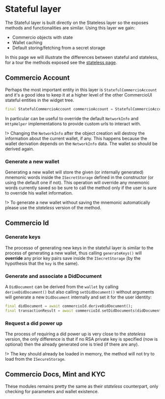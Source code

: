 # Stateful layer

The Stateful layer is built directly on the Stateless layer so the exposes methods and functionalities are similar. Using this layer we gain:

* Commercio objects with state
* Wallet caching
* Default storing/fetching from a secret storage

In this page we will illustrate the differences between stateful and stateless, for a tour the methods exposed see the [stateless page](core/stateless.md).

## Commercio Account

Perhaps the most important entity in this layer is `StatefulCommercioAccount` and it's a good idea to keep it at a higher level of the other CommercioUI stateful entities in the widget tree.

```dart
final StatefulCommercioAccount commercioAccount = StatefulCommercioAccount();
```

In particular can be useful to override the default `NetworkInfo` and `HttpHelper` implementations to provide custom urls to interact with.

!> Changing the `NetworkInfo` after the object creation will destroy the information about the current wallet, if any. This happens because the wallet derivation depends on the `NetworkInfo` data. The wallet so should be derived again.

### Generate a new wallet

Generating a new wallet will store the given (or internally generated) mnemonic words inside the `ISecretStorage` defined in the constructor (or using the default one if not). This operation will override any mnemonic words currently saved so be sure to call the method only if the user is sure to override his wallet information.

!> To generate a new wallet without saving the mnemonic automatically please use the *stateless* version of the method.

## Commercio Id

### Generate keys

The processo of generating new keys in the stateful layer is similar to the process of generating a new wallet, thus calling `generateKeys()` will **override** any prior key pairs save inside the `ISecretStorage` (by the hypothesis that the `key` is the same).

### Generate and associate a DidDocument

A `DidDocument` can be derived from the `wallet` by calling `deriveDidDocument()` but also calling `setDidDocument()` without arguments will generate a new `DidDocument` internally and set it for the user identity:

```dart
final didDocument = await commercioId.deriveDidDocument();
final transactionResult = await commercioId.setDidDocuments(didDocuments: [didDocument]);
```

### Request a did power up

The process of requiring a did power up is very close to the *stateless* version, the only difference is that if no RSA private key is specified (now is optional) then the already generated one is tried (if there are any).

!> The key should already be loaded in memory, the method will not try to load from the `ISecureStorage`.

## Commercio Docs, Mint and KYC

These modules remains pretty the same as their *stateless* counterpart, only checking for parameters and wallet existence.
